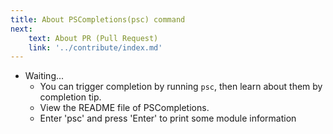 ```yaml
---
title: About PSCompletions(psc) command
next:
    text: About PR (Pull Request)
    link: '../contribute/index.md'
---
```


-   Waiting...
    -   You can trigger completion by running `psc`, then learn about them by completion tip.
    -   View the README file of PSCompletions.
    -   Enter 'psc' and press 'Enter' to print some module information
